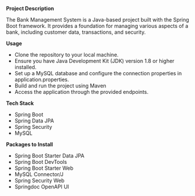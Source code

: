 **Project Description**

The Bank Management System is a Java-based project built with the Spring Boot framework. It provides a foundation for managing various aspects of a bank, including customer data, transactions, and security.

**Usage**
 - Clone the repository to your local machine.
 - Ensure you have Java Development Kit (JDK) version 1.8 or higher installed.
 - Set up a MySQL database and configure the connection properties in application.properties.
 - Build and run the project using Maven
 - Access the application through the provided endpoints.

**Tech Stack**
 - Spring Boot
 - Spring Data JPA
 - Spring Security
 - MySQL

**Packages to Install**
 - Spring Boot Starter Data JPA
 - Spring Boot DevTools
 - Spring Boot Starter Web
 - MySQL Connector/J
 - Spring Security Web
 - Springdoc OpenAPI UI

